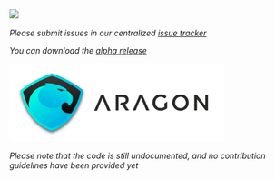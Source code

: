 <img src="https://aragon.chat/badge.svg">

*Please submit issues in our centralized [issue tracker](http://github.com/aragon/issues/issues)*

*You can download the [alpha release](http://github.com/aragon/releases)*

<img src="https://github.com/aragonone/issues/blob/master/logo.png" width="75%"/>

_Please note that the code is still undocumented, and no contribution guidelines have been provided yet_
